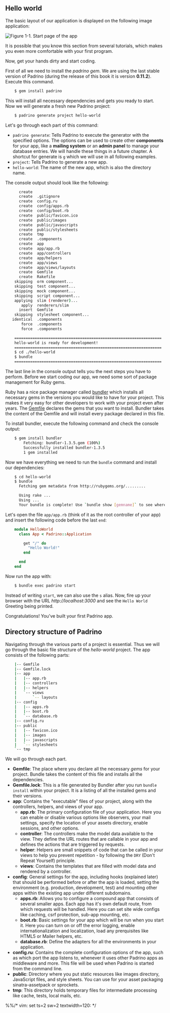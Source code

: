 ## Hello world

The basic layout of our application is displayed on the following image application:


![Figure 1-1. Start page of the app](images/01/application_overview.jpg)


It is possible that you know this section from several tutorials, which makes you even more comfortable with
your first program.


Now, get your hands dirty and start coding.


First of all we need to install the *padrino gem*. We are using the last stable version of Padrino (during the release of
this book it is version **0.11.2**). Execute this command.


```bash
    $ gem install padrino
```


This will install all necessary dependencies and gets you ready to start. Now we will generate a fresh new Padrino
project:


```bash
    $ padrino generate project hello-world
```


Let's go through each part of this command:


- `padrino generate`: Tells Padrino to execute the generator with the specified options. The options can be
  used to create other **components** for your app, like a **mailing system** or an **admin panel** to manage your
  database entries. We will handle these things in a future chapter. A shortcut for generate is `g` which we will use
  in all following examples.
- `project`: Tells Padrino to generate a new app.
- `hello-world`: The name of the new app, which is also the directory name.


The console output should look like the following:


```bash
      create
      create  .gitignore
      create  config.ru
      create  config/apps.rb
      create  config/boot.rb
      create  public/favicon.ico
      create  public/images
      create  public/javascripts
      create  public/stylesheets
      create  tmp
      create  .components
      create  app
      create  app/app.rb
      create  app/controllers
      create  app/helpers
      create  app/views
      create  app/views/layouts
      create  Gemfile
      create  Rakefile
    skipping  orm component...
    skipping  test component...
    skipping  mock component...
    skipping  script component...
    applying  slim (renderer)...
       apply  renderers/slim
      insert  Gemfile
    skipping  stylesheet component...
   identical  .components
       force  .components
       force  .components

    =================================================================
    hello-world is ready for development!
    =================================================================
    $ cd ./hello-world
    $ bundle
    =================================================================
```


The last line in the console output tells you the next steps you have to perform. Before we start coding our app, we
need some sort of package management for Ruby gems.


Ruby has a nice package manager called [bundler](http://gembundler.com/ "Bundler") which installs all necessary gems in
the versions you would like to have for your project. This makes it very easy for other developers to work with your
project even after years. The [Gemfile](http://gembundler.com/gemfile.html "Gemfile") declares the gems that you want to
install. Bundler takes the content of the Gemfile and will install every package declared in this file. 


To install bundler, execute the following command and check the console output:


```bash
    $ gem install bundler
        Fetching: bundler-1.3.5.gem (100%)
        Successfully installed bundler-1.3.5
        1 gem installed
```


Now we have everything we need to run the `bundle` command and install our dependencies:


```bash
    $ cd hello-world
    $ bundle
      Fetching gem metadata from http://rubygems.org/.........

      Using rake ...
      Using ...
      Your bundle is complete! Use `bundle show [gemname]` to see where a bundled gem is installed.
```


Let's open the file `app/app.rb` (think of it as the root controller of your app) and insert the following code before
the last `end`:


```ruby
    module HelloWorld
      class App < Padrino::Application

        get "/" do
          "Hello World!"
        end

      end
    end
```


Now run the app with:


```bash
    $ bundle exec padrino start
```


Instead of writing `start`, we can also use the `s` alias. Now, fire up your browser with the URL
*http://localhost:3000* and see the `Hello World` Greeting being printed.


Congratulations! You've built your first Padrino app.



## Directory structure of Padrino

Navigating through the various parts of a project is essential. Thus we will go through the basic file structure of the
*hello-world* project. The app consists of the following parts:


```bash
    |-- Gemfile
    |-- Gemfile.lock
    |-- app
    |   |-- app.rb
    |   |-- controllers
    |   |-- helpers
    |   `-- views
    |       `-- layouts
    |-- config
    |   |-- apps.rb
    |   |-- boot.rb
    |   `-- database.rb
    |-- config.ru
    |-- public
    |   |-- favicon.ico
    |   |-- images
    |   |-- javascripts
    |   `-- stylesheets
    `-- tmp
```


We will go through each part.


- **Gemfile**: The place where you declare all the necessary *gems* for your project. Bundle takes the content of this
  file and installs all the dependencies.
- **Gemfile.lock**: This is a file generated by Bundler after you run `bundle install` within your project. It is a
  listing of all the installed gems and their versions.
- **app**: Contains the "executable" files of your project, along with the controllers, helpers, and views of your app.
  - **app.rb**: The primary configuration file of your application. Here you can enable or disable various options like
    observers, your mail settings, specify the location of your assets directory, enable sessions, and other options.
  - **controller**: The controllers make the model data available to the view. They define the URL routes that are
    callable in your app and defines the actions that are triggered by requests.
  - **helper**: Helpers are small snippets of code that can be called in your views to help you prevent repetition -
    by following the `DRY` (Don't Repeat Yourself) principle.
  - **views**: Contains the templates that are filled with model data and rendered by a controller.
- **config**: General settings for the app, including hooks (explained later) that should be performed before or after
  the app is loaded, setting the environment (e.g. production, development, test) and mounting other apps within the
  existing app under different subdomains.
  - **apps.rb**: Allows you to configure a compound app that consists of several smaller apps. Each app has it's own
    default route, from which requests will be handled. Here you can set site wide configs like caching, csrf
    protection, sub-app mounting, etc.
  - **boot.rb**: Basic settings for your app which will be run when you start it. Here you can turn on or off the
    error logging, enable internationalization and localization, load any prerquisites like HTML5 or Mailer helpers,
    etc.
  - **database.rb**: Define the adapters for all the environments in your application.
- **config.ru**: Contains the complete configuration options of the app, such as which port the app listens to, whenever
  it uses other Padrino apps as middleware and more. This file will be used when Padrino is started from the command
  line.
- **public**: Directory where you put static resources like images directory, JavaScript files, and style sheets. You
  can use for your asset packaging sinatra-assetpack or sprockets.
- **tmp**: This directory holds temporary files for intermediate processing like cache, tests, local mails, etc.

%%/* vim: set ts=2 sw=2 textwidth=120: */
